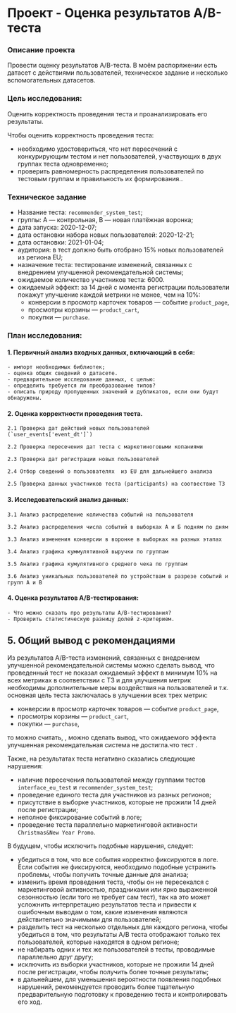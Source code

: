 # Проект - Оценка результатов A/B-теста
### Описание проекта
Провести оценку результатов A/B-теста. В моём распоряжении есть датасет с действиями пользователей, техническое задание и несколько вспомогательных датасетов.

### Цель исследования:
Оценить корректность проведения теста и проанализировать его результаты.

Чтобы оценить корректность проведения теста:

- необходимо удостовериться, что нет пересечений с конкурирующим тестом и нет пользователей, участвующих в двух группах теста одновременно;
- проверить равномерность распределения пользователей по тестовым группам и правильность их формирования..


### Техническое задание

- Название теста: `recommender_system_test`;
- группы: А — контрольная, B — новая платёжная воронка;
- дата запуска: 2020-12-07;
- дата остановки набора новых пользователей: 2020-12-21;
- дата остановки: 2021-01-04;
- аудитория: в тест должно быть отобрано 15% новых пользователей из региона EU;
- назначение теста: тестирование изменений, связанных с внедрением улучшенной рекомендательной системы;
- ожидаемое количество участников теста: 6000.
- ожидаемый эффект: за 14 дней с момента регистрации пользователи покажут улучшение каждой метрики не менее, чем на 10%:
    - конверсии в просмотр карточек товаров — событие `product_page`,
    - просмотры корзины — `product_cart`,
    - покупки — `purchase`.
 
### План исследования:

#### 1. Первичный анализ входных данных, включающий в себя:
 
    - импорт необходимых библиотек;
    - оценка общих сведений о датасете.
    - предварительное исследование данных, с целью:
    - определить требуется ли преобразование типов?
    - описать природу пропущенных значений и дубликатов, если они будут обнаружены.



#### 2. Оценка корректности проведения теста. 

    2.1 Проверка дат действий новых пользователей (`user_events['event_dt']`)

    2.2 Проверка пересечения дат теста с маркетиноговыми копаниями

    2.3 Проверка дат регистрации новых пользователей

    2.4 Отбор сведений о пользователях  из EU для дальнейшего анализа

    2.5 Проверка данных участников теста (participants) на соотвествие ТЗ
  
  
#### 3. Исследовательский анализ данных:

    3.1 Анализ распределение количества событий на пользователя

    3.2 Анализ распределения числа событий в выборках А и Б подням по дням

    3.3 Анализ изменения конверсии в воронке в выборках на разных этапах

    3.4 Анализ графика куммулятивной выручки по группам

    3.5 Анализ графика кумулятивного среднего чека по группам

    3.6 Анализ уникальных пользователей по устройствам в разрезе событий и групп А и В
   
   
#### 4. Оценка результатов A/B-тестирования:
    - Что можно сказать про результаты A/В-тестирования?
    - Проверить статистическую разницу долей z-критерием.
## 5. Общий вывод с рекомендациями 
Из результатов A/B-теста изменений, связанных с внедрением улучшенной рекомендательной системы можно сделать вывод, что проведенный тест не показал ожидаемый эффект в минимум 10% на всех метриках в соответствии с ТЗ и для улучшения метрик необходимы дополнительные меры воздействия на пользователей и т.к. основная цель теста заключалась в улучшении всех трех метрик:
  - конверсии в просмотр карточек товаров — событие `product_page`,
  - просмотры корзины — `product_cart`,
  - покупки — `purchase`, 

то можно считать, , можно сделать вывод, что ожидаемого эффекта улучшенная рекомендательная система не достигла.что тест . 

Также, на результатах теста негативно сказались следующие нарушения:

 - наличие пересечения пользователей между группами тестов `interface_eu_test` и `recommender_system_test`;
 - проведение единого теста для участников из разных регионов;
 - присутствие в выборке участников, которые не прожили 14 дней после регистрации;
 - неполное фиксирование событий в логе;
 - проведение теста параллельно маркетинговой активности `Christmas&New Year Promo`.
 
 
В будущем, чтобы исключить подобные нарушения, следует:
 - убедиться в том, что все события корректно фиксируются в логе. Если события не фиксируются, необходимо подобные устранить проблемы, чтобы получить точные данные для анализа;
 - изменить время проведения теста, чтобы он не пересекался с маркетинговой активностью, праздниками или ярко выраженной сезонностью (если того не требует сам тест), так ка это может усложнить интерпретацию результатов теста и привести к ошибочным выводам о том, какие изменения являются действительно значимыми для пользователей;
 - разделить тест на несколько отдельных для каждого региона, чтобы убедиться в том, что результаты A/B теста отображают только тех пользователей, которые находятся в одном регионе;
 - не набирать одних и тех же пользователей в тесты, проводимые параллельно друг другу;
 - исключить из выборки участников, которые не прожили 14 дней после регистрации, чтобы получить более точные результаты;
 - в дальнейшем, для уменьшения вероятности появления подобных нарушений, рекомендуется проводить более тщательную предварительную подготовку к проведению теста и контролировать его ход.
